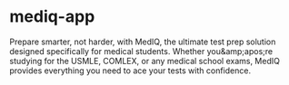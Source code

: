 # mediq-app
Prepare smarter, not harder, with MedIQ, the ultimate test prep solution designed specifically for medical students. Whether you&amp;amp;apos;re studying for the USMLE, COMLEX, or any medical school exams, MedIQ provides everything you need to ace your tests with confidence.

